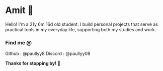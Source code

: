 # Amit 🌻

Hello! I'm a 21y 6m 16d old student. I build personal projects that serve as practical tools in my everyday life, supporting both my studies and work.

### Find me @
Github    : @paullyy8
Discord   : @paullyy08

**Thanks for stopping by! 👋**
